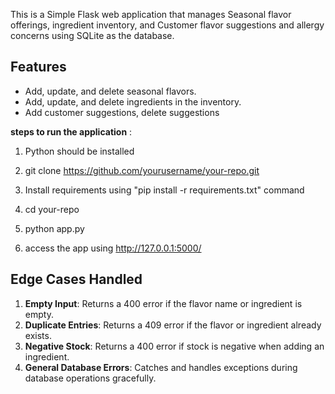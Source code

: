 This is a Simple Flask web application that manages Seasonal flavor offerings, ingredient inventory, and Customer flavor suggestions and allergy concerns using SQLite as the database.


## Features

- Add, update, and delete seasonal flavors.
- Add, update, and delete ingredients in the inventory.
- Add customer suggestions, delete suggestions

**steps to run the application** : 

  1) Python should be installed
   
  2)  git clone https://github.com/yourusername/your-repo.git
   
  3)  Install requirements using "pip install -r requirements.txt" command
  4)  cd your-repo
  5)  python app.py
  6)  access the app using http://127.0.0.1:5000/



## Edge Cases Handled

1. **Empty Input**: Returns a 400 error if the flavor name or ingredient is empty.
2. **Duplicate Entries**: Returns a 409 error if the flavor or ingredient already exists.
3. **Negative Stock**: Returns a 400 error if stock is negative when adding an ingredient.
4. **General Database Errors**: Catches and handles exceptions during database operations gracefully.
